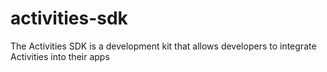 # activities-sdk
The Activities SDK is a development kit that allows developers to integrate Activities into their apps
